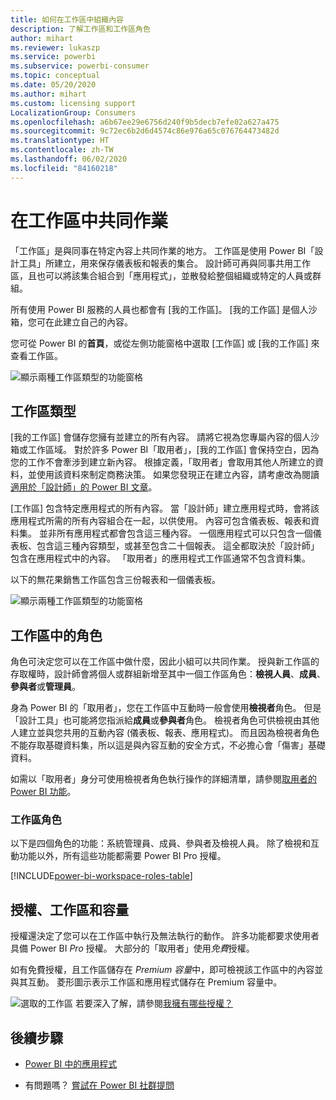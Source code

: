```yaml
---
title: 如何在工作區中組織內容
description: 了解工作區和工作區角色
author: mihart
ms.reviewer: lukaszp
ms.service: powerbi
ms.subservice: powerbi-consumer
ms.topic: conceptual
ms.date: 05/20/2020
ms.author: mihart
ms.custom: licensing support
LocalizationGroup: Consumers
ms.openlocfilehash: a6b67ee29e6756d240f9b5decb7efe02a627a475
ms.sourcegitcommit: 9c72ec6b2d6d4574c86e976a65c076764473482d
ms.translationtype: HT
ms.contentlocale: zh-TW
ms.lasthandoff: 06/02/2020
ms.locfileid: "84160218"
---
```

# <a name="collaborate-in-workspaces"></a>在工作區中共同作業

 「工作區」是與同事在特定內容上共同作業的地方。 工作區是使用 Power BI「設計工具」所建立，用來保存儀表板和報表的集合。 設計師可再與同事共用工作區，且也可以將該集合組合到「應用程式」，並散發給整個組織或特定的人員或群組。 

 所有使用 Power BI 服務的人員也都會有 [我的工作區]。  [我的工作區] 是個人沙箱，您可在此建立自己的內容。

 您可從 Power BI 的**首頁**，或從左側功能窗格中選取 [工作區] 或 [我的工作區] 來查看工作區。

 ![顯示兩種工作區類型的功能窗格](media/end-user-workspaces/power-bi-home.png)

## <a name="types-of-workspaces"></a>工作區類型
[我的工作區] 會儲存您擁有並建立的所有內容。 請將它視為您專屬內容的個人沙箱或工作區域。 對於許多 Power BI「取用者」，[我的工作區] 會保持空白，因為您的工作不會牽涉到建立新內容。 根據定義，「取用者」會取用其他人所建立的資料，並使用該資料來制定商務決策。 如果您發現正在建立內容，請考慮改為閱讀[適用於「設計師」的 Power BI 文章](../create-reports/index.yml)。

[工作區] 包含特定應用程式的所有內容。 當「設計師」建立應用程式時，會將該應用程式所需的所有內容組合在一起，以供使用。 內容可包含儀表板、報表和資料集。 並非所有應用程式都會包含這三種內容。 一個應用程式可以只包含一個儀表板、包含這三種內容類型，或甚至包含二十個報表。 這全都取決於「設計師」包含在應用程式中的內容。 「取用者」的應用程式工作區通常不包含資料集。

以下的無花果銷售工作區包含三份報表和一個儀表板。 

![顯示兩種工作區類型的功能窗格](media/end-user-workspaces/power-bi-app-workspace.png)

## <a name="roles-in-the-workspaces"></a>工作區中的角色

角色可決定您可以在工作區中做什麼，因此小組可以共同作業。  授與新工作區的存取權時，設計師會將個人或群組新增至其中一個工作區角色：**檢視人員**、**成員**、**參與者**或**管理員**。 


身為 Power BI 的「取用者」，您在工作區中互動時一般會使用**檢視者**角色。 但是「設計工具」也可能將您指派給**成員**或**參與者**角色。 檢視者角色可供檢視由其他人建立並與您共用的互動內容 (儀表板、報表、應用程式)。 而且因為檢視者角色不能存取基礎資料集，所以這是與內容互動的安全方式，不必擔心會「傷害」基礎資料。


如需以「取用者」身分可使用檢視者角色執行操作的詳細清單，請參閱[取用者的 Power BI 功能](end-user-features.md)。


### <a name="workspace-roles"></a>工作區角色

以下是四個角色的功能：系統管理員、成員、參與者及檢視人員。 除了檢視和互動功能以外，所有這些功能都需要 Power BI Pro 授權。

[!INCLUDE[power-bi-workspace-roles-table](../includes/power-bi-workspace-roles-table.md)]

## <a name="licensing-workspaces-and-capacity"></a>授權、工作區和容量
授權還決定了您可以在工作區中執行及無法執行的動作。 許多功能都要求使用者具備 Power BI *Pro* 授權。 大部分的「取用者」使用*免費*授權。 

如有免費授權，且工作區儲存在 *Premium 容量*中，即可檢視該工作區中的內容並與其互動。 菱形圖示表示工作區和應用程式儲存在 Premium 容量中。

![選取的工作區](media/end-user-workspaces/power-bi-diamond.png) 若要深入了解，請參閱[我擁有哪些授權？](end-user-license.md)



## <a name="next-steps"></a>後續步驟
* [Power BI 中的應用程式](end-user-apps.md)    

* 有問題嗎？ [嘗試在 Power BI 社群提問](https://community.powerbi.com/)

